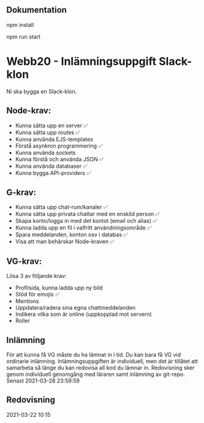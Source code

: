 ## Dokumentation
npm install

npm run start


# Webb20 - Inlämningsuppgift Slack-klon

Ni ska bygga en Slack-klon.

## Node-krav:
- Kunna sätta upp en server ✅
- Kunna sätta upp routes ✅
- Kunna använda EJS-templates
- Förstå asynkron programmering ✅
- Kunna använda sockets 
- Kunna förstå och använda JSON ✅
- Kunna använda databaser ✅
- Kunna bygga API-providers ✅

## G-krav:
- Kunna sätta upp chat-rum/kanaler ✅
- Kunna sätta upp privata chattar med en enskild person ✅
- Skapa konto/logga in med det kontot (email och alias) ✅
- Kunna ladda upp en fil i valfritt användningsområde ✅
- Spara meddelanden, konton osv i databas ✅
- Visa att man behärskar Node-kraven ✅

## VG-krav:
Lösa 3 av följande krav:
- Profilsida, kunna ladda upp ny bild 
- Stöd för emojis ✅
- Mentions
- Uppdatera/radera sina egna chattmeddelanden 
- Indikera vilka som är online (uppkopplad mot servern)
- Roller

## Inlämning
För att kunna få VG måste du ha lämnat in i tid. Du kan bara få VG vid ordinarie inlämning.
Inlämningsuppgiften är individuell, men det är tillåtet att samarbeta så länge du kan redovisa all kod du lämnar in. Redovisning sker genom individuell genomgång med läraren samt inlämning av git-repo.
Senast 2021-03-28 23:59:59

## Redovisning
2021-03-22 10:15